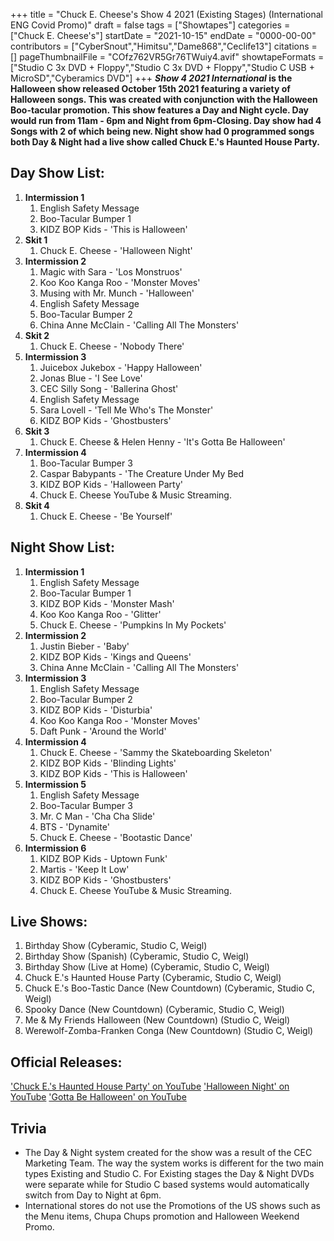 +++
title = "Chuck E. Cheese's Show 4 2021 (Existing Stages) (International ENG Covid Promo)"
draft = false
tags = ["Showtapes"]
categories = ["Chuck E. Cheese's"]
startDate = "2021-10-15"
endDate = "0000-00-00"
contributors = ["CyberSnout","Himitsu","Dame868","Ceclife13"]
citations = []
pageThumbnailFile = "COfz762VR5Gr76TWuiy4.avif"
showtapeFormats = ["Studio C 3x DVD + Floppy","Studio C 3x DVD + Floppy","Studio C USB + MicroSD","Cyberamics DVD"]
+++
***Show 4 2021 International* is the Halloween show released October 15th 2021 featuring a variety of Halloween songs.
This was created with conjunction with the Halloween Boo-tacular promotion. This show features a Day and Night cycle. Day would run from 11am - 6pm and Night from 6pm-Closing. Day show had 4 Songs with 2 of which being new. Night show had 0 programmed songs both Day & Night had a live show called Chuck E.'s Haunted House Party.**

## Day Show List:

1.  **Intermission 1**
    1.  English Safety Message
    2.  Boo-Tacular Bumper 1
    3.  KIDZ BOP Kids - 'This is Halloween'
2.  **Skit 1**
    1.  Chuck E. Cheese - 'Halloween Night'
3.  **Intermission 2**
    1.  Magic with Sara - 'Los Monstruos'
    2.  Koo Koo Kanga Roo - 'Monster Moves'
    3.  Musing with Mr. Munch - 'Halloween'
    4.  English Safety Message
    5.  Boo-Tacular Bumper 2
    6.  China Anne McClain - 'Calling All The Monsters'
4.  **Skit 2**
    1.  Chuck E. Cheese - 'Nobody There'
5.  **Intermission 3**
    1.  Juicebox Jukebox - 'Happy Halloween'
    2.  Jonas Blue - 'I See Love'
    3.  CEC Silly Song - 'Ballerina Ghost'
    4.  English Safety Message
    5.  Sara Lovell - 'Tell Me Who's The Monster'
    6.  KIDZ BOP Kids - 'Ghostbusters'
6.  **Skit 3**
    1.  Chuck E. Cheese & Helen Henny - 'It's Gotta Be Halloween'
7.  **Intermission 4**
    1.  Boo-Tacular Bumper 3
    2.  Caspar Babypants - 'The Creature Under My Bed
    3.  KIDZ BOP Kids - 'Halloween Party'
    4.  Chuck E. Cheese YouTube & Music Streaming.
8.  **Skit 4**
    1.  Chuck E. Cheese - 'Be Yourself'

## Night Show List:

1.  **Intermission 1**
    1.  English Safety Message
    2.  Boo-Tacular Bumper 1
    3.  KIDZ BOP Kids - 'Monster Mash'
    4.  Koo Koo Kanga Roo - 'Glitter'
    5.  Chuck E. Cheese - 'Pumpkins In My Pockets'
2.  **Intermission 2**
    1.  Justin Bieber - 'Baby'
    2.  KIDZ BOP Kids - 'Kings and Queens'
    3.  China Anne McClain - 'Calling All The Monsters'
3.  **Intermission 3**
    1.  English Safety Message
    2.  Boo-Tacular Bumper 2
    3.  KIDZ BOP Kids - 'Disturbia'
    4.  Koo Koo Kanga Roo - 'Monster Moves'
    5.  Daft Punk - 'Around the World'
4.  **Intermission 4**
    1.  Chuck E. Cheese - 'Sammy the Skateboarding Skeleton'
    2.  KIDZ BOP Kids - 'Blinding Lights'
    3.  KIDZ BOP Kids - 'This is Halloween'
5.  **Intermission 5**
    1.  English Safety Message
    2.  Boo-Tacular Bumper 3
    3.  Mr. C Man - 'Cha Cha Slide'
    4.  BTS - 'Dynamite'
    5.  Chuck E. Cheese - 'Bootastic Dance'
6.  **Intermission 6**
    1.  KIDZ BOP Kids - Uptown Funk'
    2.  Martis - 'Keep It Low'
    3.  KIDZ BOP Kids - 'Ghostbusters'
    4.  Chuck E. Cheese YouTube & Music Streaming.

## Live Shows:

1.  Birthday Show (Cyberamic, Studio C, Weigl)
2.  Birthday Show (Spanish) (Cyberamic, Studio C, Weigl)
3.  Birthday Show (Live at Home) (Cyberamic, Studio C, Weigl)
4.  Chuck E.'s Haunted House Party (Cyberamic, Studio C, Weigl)
5.  Chuck E.'s Boo-Tastic Dance (New Countdown) (Cyberamic, Studio C, Weigl)
6.  Spooky Dance (New Countdown) (Cyberamic, Studio C, Weigl)
7.  Me & My Friends Halloween (New Countdown) (Studio C, Weigl)
8.  Werewolf-Zomba-Franken Conga (New Countdown) (Studio C, Weigl)

## Official Releases:

['Chuck E.'s Haunted House Party' on YouTube](https://www.youtube.com/watch?v=SCiNT8g1NII)
['Halloween Night' on YouTube](https://www.youtube.com/watch?v=N63mejSlHpg)
['Gotta Be Halloween' on YouTube](https://www.youtube.com/watch?v=Z_NYT04alAk)

## Trivia

- The Day & Night system created for the show was a result of the CEC Marketing Team. The way the system works is different for the two main types Existing and Studio C. For Existing stages the Day & Night DVDs were separate while for Studio C based systems would automatically switch from Day to Night at 6pm.
- International stores do not use the Promotions of the US shows such as the Menu items, Chupa Chups promotion and Halloween Weekend Promo.
